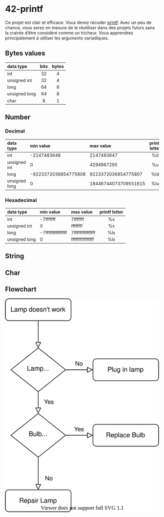 # 42-printf

Ce projet est clair et efficace. 
Vous devez recoder 
[printf](https://www.tutorialspoint.com/c_standard_library/c_function_printf.htm). 
Avec un peu de chance, 
vous serez en mesure de le réutiliser 
dans des projets futurs sans la crainte
d’être considéré comme un tricheur.
Vous apprendrez principalement à utiliser les
arguments variadiques.

## Bytes values

|data type		|bits	|bytes	|
|:-				|:-:	|:-:	|
|int			|32		|4		|
|unsigned int	|32		|4		|
|long			|64		|8		|
|unsigned long	|64		|8		|
|char			|8		|1		|


## Number

### Decimal

|data type		|min value				|max value				|printf letter	|
|:-				|:-						|:-						|:-:			|
|int			|-2147483648			|2147483647				|%d				|
|unsigned int	|0						|4294967295				|%u				|
|long			|-9223372036854775808	|9223372036854775807	|%ld			|
|unsigned long	|0						|18446744073709551615	|%lu			|


### Hexadecimal

|data type		|min value				|max value			|printf letter	|
|:-				|:-						|:-					|:-:			|
|int			|-7fffffff				|7fffffff			|%x				|
|unsigned int	|0						|ffffffff			|%x				|
|long			|-7fffffffffffffff		|7fffffffffffffff	|%lx			|
|unsigned long	|0						|ffffffffffffffff	|%lx			|


## String


## Char

## Flowchart

[![printf drawio](./drawio/printf.drawio.svg)](https://app.diagrams.net/#Htheo-grivel%2F42-printf%2Fmain%2Fdrawio%2Fprintf.drawio.svg)
